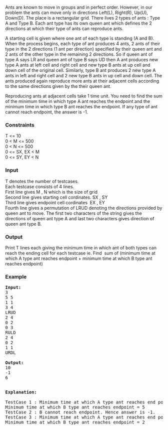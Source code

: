 <p>Ants are known to move in groups and in perfect order. However, in our problem the ants can move only in directions Left(L), Right(R), Up(U), Down(D). The place is a rectangular grid. There lives 2 types of ants : Type A and Type B. Each ant type has its own queen ant which defines the 2 directions at which their type of ants can reproduce ants.</p>
<p>A starting cell is given where one ant of each type is standing (A and B). When the process begins, each type of ant produces 4 ants, 2 ants of their type in the 2 directions (1 ant per direction) specified by their queen ant and 2 ants of the other type in the remaining 2 directions. So if queen ant of type A says LR and queen ant of type B says UD then A ant produces new type A ants at left cell and right cell and new type B ants at up cell and down cell of the original cell. Similarly, type B ant produces 2 new type A ants in left and right cell and 2 new type B ants in up cell and down cell. The ants produced again reproduce more ants at their adjacent cells according to the same directions given by the their queen ant.</p>
<p>Reproducing ants at adjacent cells take 1 time unit. You need to find the sum of the minimum time in which type A ant reaches the endpoint and the minimum time in which type B ant reaches the endpoint. If any type of ant cannot reach endpoint, the answer is -1.</p>
<h3>Constraints</h3>
<p>T &lt;= 10<br> 0 &lt; M &lt;= 500<br> 0 &lt; N &lt;= 500<br> 0 &lt;= SX, EX &lt; M<br> 0 &lt;= SY, EY &lt; N</p>
<h3>Input</h3>
<p>T denotes the number of testcases.<br> Each testcase consists of 4 lines.<br> First line gives M , N which is the size of grid <br> Second line gives starting cell cordinates. SX , SY <br> Third line gives endpoint cell cordinates&nbsp; EX , EY<br> Fourth line gives a permutation of LRUD denoting the directions provided by queen ant to move. The first two characters of the string gives the directions of queen ant type A and last two characters gives direction of queen ant type B.</p>
<h3>Output</h3>
<p>Print T lines each giving the minimum time in which ant of both types can reach the ending cell for each testcase ie. Find&nbsp; sum of (minimum time at which A type ant reaches endpoint + minimum time at which B type ant reaches endpoint)</p>
<h3>Example</h3>
<pre><strong>Input:</strong><br>3<br>5 5<br>1 1 <br>3 4<br>LRUD<br>2 4<br>0 2<br>0 3<br>RULD<br>2 4<br>0 2<br>1 1 <br>URDL<br><strong><br>Output:</strong><br>10<br>-1<br>6<br><br><strong></strong><p><strong>Explanation:<br><br></strong>TestCase 1 : Minimum time at which A type ant reaches end point = 5 <br>Minimum time at which B type ant reaches endpoint = 5<br>TestCase 2 : B cannot reach endpoint. Hence answer is -1.<br>TestCase 3 : Minimum time at which A type ant reaches end point = 4<br>Minimum time at which B type ant reaches endpoint = 2</p></pre>